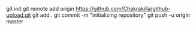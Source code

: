 git init
git remote add origin https://github.com/Chakrakilla/github-upload.git
git add .
git commit -m "initializing repository"
git push -u origin master
